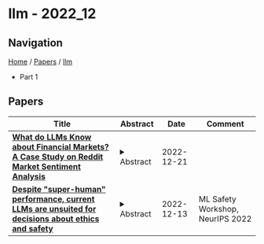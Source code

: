 # llm - 2022_12

## Navigation

[Home](https://lixin97.github.io/arXivRadar) / [Papers](https://lixin97.github.io/arXivRadar/papers) / [llm](https://lixin97.github.io/arXivRadar/papers/llm)

- Part 1

## Papers

| **Title** | **Abstract** | **Date** | **Comment** |
| --- | --- | --- | --- |
| **[What do LLMs Know about Financial Markets? A Case Study on Reddit Market Sentiment Analysis](http://arxiv.org/abs/2212.11311v1)** | <details><summary>Abstract</summary>Market sentiment analysis on social media content requires knowledge of both financial markets and social media jargon, which makes it a challenging task for human raters. The resulting lack of high-quality labeled data stands in the way of conventional supervised learning methods. Instead, we approach this problem using semi-supervised learning with a large language model (LLM). Our pipeline generates weak financial sentiment labels for Reddit posts with an LLM and then uses that data to train a small model that can be served in production. We find that prompting the LLM to produce Chain-of-Thought summaries and forcing it through several reasoning paths helps generate more stable and accurate labels, while using a regression loss further improves distillation quality. With only a handful of prompts, the final model performs on par with existing supervised models. Though production applications of our model are limited by ethical considerations, the model's competitive performance points to the great potential of using LLMs for tasks that otherwise require skill-intensive annotation.</details> | 2022-12-21 |  |
| **[Despite "super-human" performance, current LLMs are unsuited for decisions about ethics and safety](http://arxiv.org/abs/2212.06295v1)** | <details><summary>Abstract</summary>Large language models (LLMs) have exploded in popularity in the past few years and have achieved undeniably impressive results on benchmarks as varied as question answering and text summarization. We provide a simple new prompting strategy that leads to yet another supposedly "super-human" result, this time outperforming humans at common sense ethical reasoning (as measured by accuracy on a subset of the ETHICS dataset). Unfortunately, we find that relying on average performance to judge capabilities can be highly misleading. LLM errors differ systematically from human errors in ways that make it easy to craft adversarial examples, or even perturb existing examples to flip the output label. We also observe signs of inverse scaling with model size on some examples, and show that prompting models to "explain their reasoning" often leads to alarming justifications of unethical actions. Our results highlight how human-like performance does not necessarily imply human-like understanding or reasoning.</details> | 2022-12-13 | ML Safety Workshop, NeurIPS 2022 |
